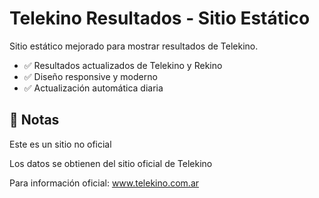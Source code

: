 
# Telekino Resultados - Sitio Estático

Sitio estático mejorado para mostrar resultados de Telekino.

- ✅ Resultados actualizados de Telekino y Rekino
- ✅ Diseño responsive y moderno
- ✅ Actualización automática diaria


## 📝 Notas

Este es un sitio no oficial

Los datos se obtienen del sitio oficial de Telekino

Para información oficial: www.telekino.com.ar